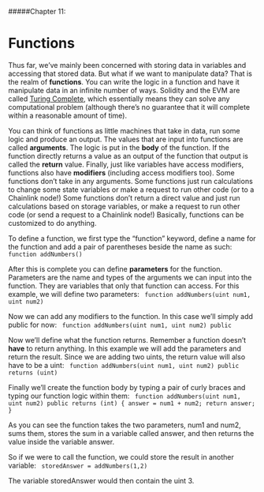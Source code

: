 #####Chapter 11:

# Functions

<!-- <ContentWrapp>
  <div class="imgContainer">
    <img alt="story_image_2_0" src="/images/chapter/man.svg" width="150px" height="150px">
  </div>

  <div class="itemsContainer">
    <div class="item-text">
     Connect your artwork to the price of gold or ETH or overall Market Cap. Mention the concept of “Hybrid Smart Contracts”. 
    </div>
  </div>
</ContentWrapp> -->

Thus far, we’ve mainly been concerned with storing data in variables and accessing that stored data. But what if we want to manipulate data? That is the realm of **functions**. You can write the logic in a function and have it manipulate data in an infinite number of ways. Solidity and the EVM are called [Turing Complete](https://stackoverflow.com/questions/7284/what-is-turing-complete "Turing Complete"), which essentially means they can solve any computational problem (although there’s no guarantee that it will complete within a reasonable amount of time). 

You can think of functions as little machines that take in data, run some logic and produce an output. The values that are input into functions are called **arguments**. The logic is put in the **body** of the function. If the function directly returns a value as an output of the function that output is called the **return** value. Finally, just like variables have access modifiers, functions also have **modifiers** (including access modifiers too). Some functions don’t take in any arguments. Some functions just run calculations to change some state variables or make a request to run other code (or to a Chainlink node!) Some functions don’t return a direct value and just run calculations based on storage variables, or make a request to run other code (or send a request to a Chainlink node!) Basically, functions can be customized to do anything.

To define a function, we first type the “function” keyword, define a name for the function and add a pair of parentheses beside the name as such:
`
function addNumbers()`

After this is complete you can define **parameters** for the function. Parameters are the name and types of the arguments we can input into the function. They are variables that only that function can access. For this example, we will define two parameters: 
`
function addNumbers(uint num1, uint num2)`

Now we can add any modifiers to the function. In this case we’ll simply add public for now:
`
function addNumbers(uint num1, uint num2) public`

Now we’ll define what the function returns. Remember a function doesn’t **have** to return anything. In this example we will add the parameters and return the result. Since we are adding two uints, the return value will also have to be a uint:
`
function addNumbers(uint num1, uint num2) public returns (uint)`

Finally we’ll create the function body by typing a pair of curly braces and typing our function logic within them:
`
function addNumbers(uint num1, uint num2) public returns (int) {
answer = num1 + num2;
return answer;
}`

As you can see the function takes the two parameters, num1 and num2, sums them, stores the sum in a variable called answer, and then returns the value inside the variable answer.

So if we were to call the function, we could store the result in another variable:
`
storedAnswer = addNumbers(1,2)`

The variable storedAnswer would then contain the uint 3.

